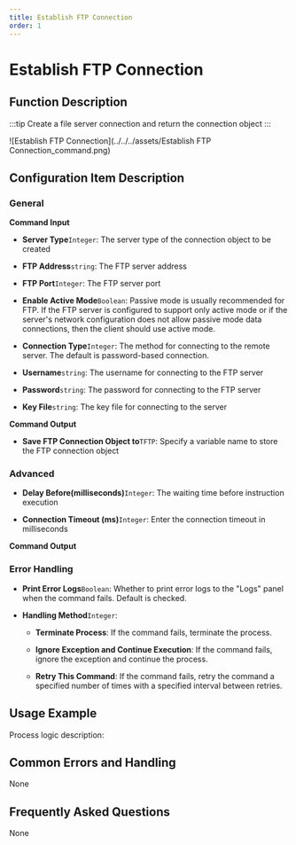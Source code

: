 ```yaml
---
title: Establish FTP Connection
order: 1
---
```


# Establish FTP Connection

## Function Description

:::tip 
Create a file server connection and return the connection object
:::

![Establish FTP Connection](../../../assets/Establish FTP Connection_command.png)

## Configuration Item Description

### General

**Command Input**

- **Server Type**`Integer`: The server type of the connection object to be created

- **FTP Address**`string`: The FTP server address

- **FTP Port**`Integer`: The FTP server port

- **Enable Active Mode**`Boolean`: Passive mode is usually recommended for FTP. If the FTP server is configured to support only active mode or if the server's network configuration does not allow passive mode data connections, then the client should use active mode.

- **Connection Type**`Integer`: The method for connecting to the remote server. The default is password-based connection.

- **Username**`string`: The username for connecting to the FTP server

- **Password**`string`: The password for connecting to the FTP server

- **Key File**`string`: The key file for connecting to the server


**Command Output**

- **Save FTP Connection Object to**`TFTP`: Specify a variable name to store the FTP connection object

### Advanced

- **Delay Before(milliseconds)**`Integer`: The waiting time before instruction execution

- **Connection Timeout (ms)**`Integer`: Enter the connection timeout in milliseconds


**Command Output**

### Error Handling

- **Print Error Logs**`Boolean`: Whether to print error logs to the "Logs" panel when the command fails. Default is checked. 

- **Handling Method**`Integer`:

    - **Terminate Process**: If the command fails, terminate the process.

    - **Ignore Exception and Continue Execution**: If the command fails, ignore the exception and continue the process.

    - **Retry This Command**: If the command fails, retry the command a specified number of times with a specified interval between retries.

## Usage Example

Process logic description:

## Common Errors and Handling

None

## Frequently Asked Questions

None

